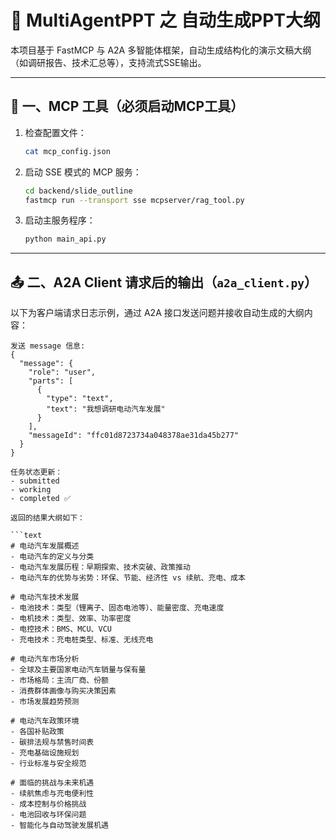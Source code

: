 # 📄 MultiAgentPPT 之 自动生成PPT大纲

本项目基于 FastMCP 与 A2A 多智能体框架，自动生成结构化的演示文稿大纲（如调研报告、技术汇总等），支持流式SSE输出。

---

## 🧪 一、MCP 工具（必须启动MCP工具）

1. 检查配置文件：

   ```bash
   cat mcp_config.json
   ```

2. 启动 SSE 模式的 MCP 服务：

   ```bash
   cd backend/slide_outline
   fastmcp run --transport sse mcpserver/rag_tool.py
   ```

3. 启动主服务程序：

   ```bash
   python main_api.py
   ```

---

## 📤 二、A2A Client 请求后的输出（`a2a_client.py`）

以下为客户端请求日志示例，通过 A2A 接口发送问题并接收自动生成的大纲内容：

````
发送 message 信息:
{
  "message": {
    "role": "user",
    "parts": [
      {
        "type": "text",
        "text": "我想调研电动汽车发展"
      }
    ],
    "messageId": "ffc01d8723734a048378ae31da45b277"
  }
}

任务状态更新：
- submitted
- working
- completed ✅

返回的结果大纲如下：

```text
# 电动汽车发展概述
- 电动汽车的定义与分类
- 电动汽车发展历程：早期探索、技术突破、政策推动
- 电动汽车的优势与劣势：环保、节能、经济性 vs 续航、充电、成本

# 电动汽车技术发展
- 电池技术：类型（锂离子、固态电池等）、能量密度、充电速度
- 电机技术：类型、效率、功率密度
- 电控技术：BMS、MCU、VCU
- 充电技术：充电桩类型、标准、无线充电

# 电动汽车市场分析
- 全球及主要国家电动汽车销量与保有量
- 市场格局：主流厂商、份额
- 消费群体画像与购买决策因素
- 市场发展趋势预测

# 电动汽车政策环境
- 各国补贴政策
- 碳排法规与禁售时间表
- 充电基础设施规划
- 行业标准与安全规范

# 面临的挑战与未来机遇
- 续航焦虑与充电便利性
- 成本控制与价格挑战
- 电池回收与环保问题
- 智能化与自动驾驶发展机遇
````
